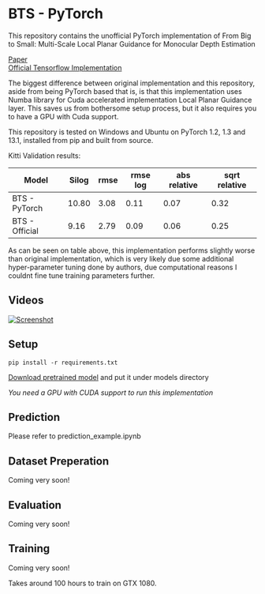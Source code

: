 # BTS - PyTorch
This repository contains the unofficial PyTorch implementation of From Big to Small: Multi-Scale Local Planar Guidance for Monocular Depth Estimation

[Paper](https://arxiv.org/abs/1907.10326)  
[Official Tensorflow Implementation](https://github.com/cogaplex-bts/bts)

The biggest difference between original implementation and this repository, aside from being PyTorch based that is, is that this implementation uses Numba library for Cuda accelerated implementation Local Planar Guidance layer. This saves us from bothersome setup process, but it also requires you to have a GPU with Cuda support.

This repository is tested on Windows and Ubuntu on PyTorch 1.2, 1.3 and 13.1, installed from pip and built from source.

Kitti Validation results:

| Model  | Silog | rmse | rmse log | abs relative | sqrt relative |
| ------------- | ------------- | ------------- | ------------- | ------------- | ------------- |
| BTS - PyTorch  | 10.80  | 3.08  | 0.11  | 0.07  | 0.32  |
| BTS - Official  | 9.16  | 2.79  | 0.09  | 0.06  | 0.25  |

As can be seen on table above, this implementation performs slightly worse than original implementation, which is very likely due some additional hyper-parameter tuning done by authors, due computational reasons I couldnt fine tune training parameters further.

## Videos

[![Screenshot](https://i9.ytimg.com/vi/Mhfnnr68WUw/mq3.jpg?sqp=CML-k_AF&rs=AOn4CLBT5nnrx-nBXSuNYgNat391dFaaUw)](https://youtu.be/Mhfnnr68WUw)

## Setup
```
pip install -r requirements.txt
```
[Download pretrained model](https://drive.google.com/file/d/1OcY7-j7yp8yh47X-A9-ZF-ulxHSincFi/view?usp=sharing) and put it under models directory


*You need a GPU with CUDA support to run this implementation*


## Prediction

Please refer to prediction_example.ipynb

## Dataset Preperation
Coming very soon!

## Evaluation
Coming very soon!

## Training
Coming very soon!

Takes around 100 hours to train on GTX 1080.

